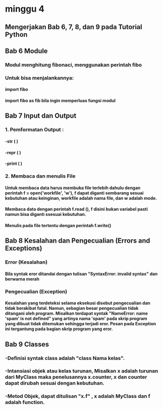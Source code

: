 # minggu 4

## Mengerjakan Bab 6, 7, 8, dan 9 pada Tutorial Python

## Bab 6 Module
### Modul menghitung fibonaci, menggunakan perintah fibo
### Untuk bisa menjalankannya:
#### import fibo
#### import fibo as fib bila ingin memperluas fungsi modul

## Bab 7 Input dan Output
### 1. Pemformatan Output :
#### -str ( )
#### -repr ( )
#### -print ( )
### 2. Membaca dan menulis File
#### Untuk membaca data harus membuka file terlebih dahulu dengan perintah f = open('workfile', 'w'), f dapat diganti sembarang sesuai kebutuhan atau keinginan, workfile adalah nama file, dan w adalah mode.
#### Membaca data dengan perintah f.read (), f disini bukan variabel pasti namun bisa diganti ssesuai kebutuhan.
#### Menulis pada file tertentu dengan perintah f.write()

## Bab 8 Kesalahan dan Pengecualian (Errors and Exceptions)
### Error (Kesalahan)
#### Bila syntak eror ditandai dengan tulisan "SyntaxError: invalid syntax" dan berwarna merah
### Pengecualian (Exception)
#### Kesalahan yang terdeteksi selama eksekusi disebut pengecualian dan tidak berakibat fatal. Namun, sebagian besar pengecualian tidak ditangani oleh program. Misalkan terdapat syntak "NameError: name 'spam' is not defined" yang artinya nama 'spam' pada skrip program yang dibuat tidak ditemukan sehingga terjadi eror. Pesan pada Exception ini tergantung pada bagian skrip program yang eror. 

## Bab 9 Classes
### -Definisi syntak class adalah "class Nama kelas".
### -Intansiasi objek atau kelas turunan, Misalkan x adalah turunan dari MyClass maka penelusannya x.counter, x dan counter dapat dirubah sesuai dengan kebutuhan. 
### -Metod Objek, dapat ditulisan "x.f" , x adalah MyClass dan f adalah function.
